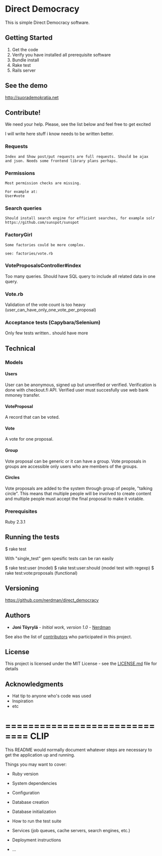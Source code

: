 # Direct Democracy

This is simple Direct Democracy software.

## Getting Started

1) Get the code
2) Verify you have installed all prerequisite software
3) Bundle install
4) Rake test
5) Rails server

## See the demo
http://suorademokratia.net

## Contribute!

We need your help. Please, see the list below and feel free to get excited

I will write here stuff i know needs to be written better.

### Requests

    Index and Show post/put requests are full requests. Should be ajax
    and json. Needs some frontend library plans perhaps.

### Permissions

    Most permission checks are missing.

    For example at:
    User#vote

### Search queries

    Should install search engine for efficient searches, for example solr
    https://github.com/sunspot/sunspot               

### FactoryGirl

    Some factories could be more complex.

    see: factories/vote.rb

### VoteProposalsController#index

   Too many queries. Should have SQL query to include all related data
   in one query.

### Vote.rb

   Validation of the vote count is too heavy
   (user_can_have_only_one_vote_per_proposal)

### Acceptance tests (Capybara/Selenium)

   Only few tests written.. should have more



## Technical

### Models

#### Users
User can be anonymous, signed up but unverified or
verified. Verification is done with checkout.fi API. Verified user must
succesfully use web bank mmoney transfer.

#### VoteProposal
A record that can be voted.

#### Vote
A vote for one proposal.

#### Group
Vote proposal can be generic or it can have a group. Vote proposals in
groups are accessible only users who are members of the groups.  

#### Circles
Vote proposals are added to the system through group of people, "talking
circle". This means that multiple people will be involved to create
content and multiple people must accept the final proposal to make it
votable. 

### Prerequisites

Ruby 2.3.1

## Running the tests

$ rake test

With "single_test" gem spesific tests can be ran easily

$ rake test:user                 (model)
$ rake test:user:should          (model test with regexp)
$ rake test:vote:proposals       (functional)


## Versioning

https://github.com/nerdman/direct_democracy

## Authors

* **Joni Töyrylä** - *Initial work, version 1.0* - [Nerdman](https://github.com/nerdman)

See also the list of [contributors](https://github.com/your/project/contributors) who participated in this project.

## License

This project is licensed under the MIT License - see the [LICENSE.md](LICENSE.md) file for details

## Acknowledgments

* Hat tip to anyone who's code was used
* Inspiration
* etc

# ============================== CLIP

This README would normally document whatever steps are necessary to get the
application up and running.

Things you may want to cover:

* Ruby version

* System dependencies

* Configuration

* Database creation

* Database initialization

* How to run the test suite

* Services (job queues, cache servers, search engines, etc.)

* Deployment instructions

* ...
